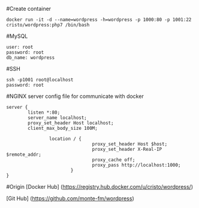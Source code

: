 #Create container
```
docker run -it -d --name=wordpress -h=wordpress -p 1000:80 -p 1001:22 cristo/wordpress:php7 /bin/bash
```

#MySQL
```
user: root 
password: root
db_name: wordpress
```
#SSH
```
ssh -p1001 root@localhost
password: root
```
#NGINX server config file for communicate with docker

```
server {
        listen *:80;
        server_name localhost;
        proxy_set_header Host localhost;
        client_max_body_size 100M;

                location / {
                                proxy_set_header Host $host;
                                proxy_set_header X-Real-IP $remote_addr;
                                proxy_cache off;
                                proxy_pass http://localhost:1000;
                        }
}
```

#Origin
[Docker Hub] (https://registry.hub.docker.com/u/cristo/wordpress/)

[Git Hub] (https://github.com/monte-fm/wordpress)
